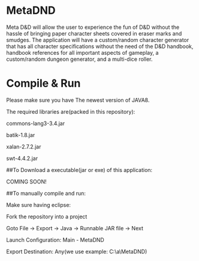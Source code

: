 # MetaDND
Meta D&amp;D will allow the user to experience the fun of D&amp;D without the hassle of bringing paper character sheets covered in eraser marks and smudges. The application will have a custom/random character generator that has all character specifications without the need of the D&amp;D handbook, handbook references for all important aspects of gameplay, a custom/random dungeon generator, and a multi-dice roller.
# Compile & Run

Please make sure you have The newest version of JAVA8.

The required libraries are(packed in this repository):

  commons-lang3-3.4.jar
  
  batik-1.8.jar
  
  xalan-2.7.2.jar
  
  swt-4.4.2.jar
  
##To Download a executable(jar or exe) of this application:

  COMING SOON!
  
##To manually compile and run:

  Make sure having eclipse:
  
  Fork the repository into a project
  
  Goto File -> Export -> Java -> Runnable JAR file -> Next
  
  Launch Configuration: Main - MetaDND
  
  Export Destination: Any(we use example: C:\a\MetaDND)
  
  
  
  
